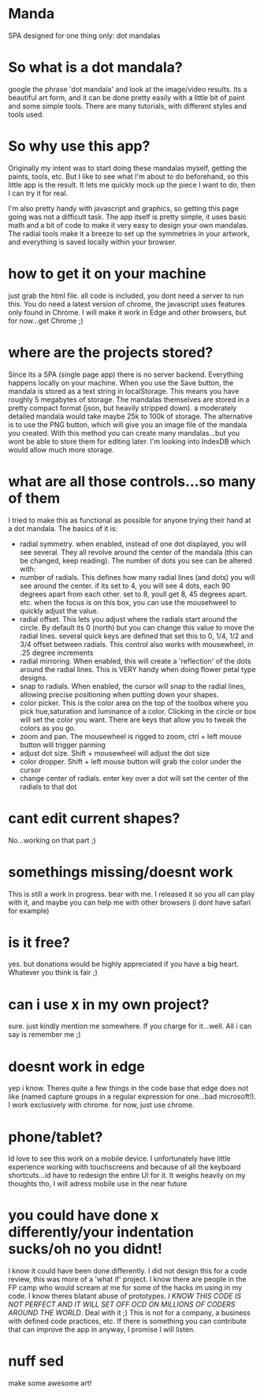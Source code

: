 # Manda
SPA designed for one thing only: dot mandalas

# So what is a dot mandala?
google the phrase 'dot mandala' and look at the image/video results. Its a beautiful art form, and it can be done pretty easily with a little bit of paint and some simple tools. There are many tutorials, with different styles and tools used. 

# So why use this app?
Originally my intent was to start doing these mandalas myself, getting the paints, tools, etc. But I like to see what I'm about to do beforehand, so this little app is the result. It lets me quickly mock up the piece I want to do, then I can try it for real.

I'm also pretty handy with javascript and graphics, so getting this page going was not a difficult task. The app itself is pretty simple,
it uses basic math and a bit of code to make it very easy to design your own mandalas. The radial tools make it a breeze to set up the symmetries in your artwork, and everything is saved locally within your browser.

# how to get it on your machine
just grab the html file. all code is included, you dont need a server to run this. You do need a latest version of chrome, the javascript uses features only found in Chrome. I will make it work in Edge and other browsers, but for now...get Chrome ;)

# where are the projects stored?
Since its a SPA (single page app) there is no server backend. Everything happens locally on your machine. When you use the Save button, the mandala is stored as a text string in localStorage. This means you have roughly 5 megabytes of storage. The mandalas themselves are stored in a pretty compact format (json, but heavily stripped down). a moderately detailed mandala would take maybe 25k to 100k of storage. The alternative is to use the PNG button, which will give you an image file of the mandala you created. With this method you can create many mandalas...but you wont be able to store them for editing later. I'm looking into IndexDB which would allow much more storage.

# what are all those controls...so many of them
I tried to make this as functional as possible for anyone trying their hand at a dot mandala. The basics of it is:
- radial symmetry. when enabled, instead of one dot displayed, you will see several. They all revolve around the center of the mandala (this can be changed, keep reading). The number of dots you see can be altered with:
- number of radials. This defines how many radial lines (and dots) you will see around the center. if its set to 4, you will see 4 dots, each 90 degrees apart from each other. set to 8, youll get 8, 45 degrees apart. etc. when the focus is on this box, you can use the mousehweel to quickly adjust the value.
- radial offset. This lets you adjust where the radials start around the circle. By default its 0 (north) but you can change this value to move the radial lines. several quick keys are defined that set this to 0, 1/4, 1/2 and 3/4 offset between radials. This control also works with mousewheel, in .25 degree increments
- radial mirroring. When enabled, this will create a 'reflection' of the dots around the radial lines. This is VERY handy when doing flower petal type designs.
- snap to radials. When enabled, the cursor will snap to the radial lines, allowing precise positioning when putting down your shapes.
- color picker. This is the color area on the top of the toolbox where you pick hue,saturation and luminance of a color. Clicking in the circle or box will set the color you want. There are keys that allow you to tweak the colors as you go. 
- zoom and pan. The mousewheel is rigged to zoom, ctrl + left mouse button will trigger panning
- adjust dot size. Shift + mousewheel will adjust the dot size
- color dropper. Shift + left mouse button will grab the color under the cursor
- change center of radials. enter key over a dot will set the center of the radials to that dot

# cant edit current shapes?
No...working on that part ;)

# somethings missing/doesnt work
This is still a work in progress. bear with me. I released it so you all can play with it, and maybe you can help me with other browsers (i dont have safari for example)

# is it free?
yes. but donations would be highly appreciated if you have a big heart. Whatever you think is fair ;)

# can i use x in my own project?
sure. just kindly mention me somewhere. If you charge for it...well. All i can say is remember me ;)

# doesnt work in edge
yep i know. Theres quite a few things in the code base that edge does not like (named capture groups in a regular expression for one...bad microsoft!). I work exclusively with chrome. for now, just use chrome.

# phone/tablet?
Id love to see this work on a mobile device. I unfortunately have little experience working with touchscreens and because of all the keyboard shortcuts...id have to redesign the entire UI for it. It weighs heavily on my thoughts tho, I will adress mobile use in the near future

# you could have done x differently/your indentation sucks/oh no you didnt!
I know it could have been done differently. I did not design this for a code review, this was more of a 'what if' project. I know there are people in the FP camp who would scream at me for some of the hacks im using in my code. I know theres blatant abuse of prototypes. *I KNOW THIS CODE IS NOT PERFECT AND IT WILL SET OFF OCD ON MILLIONS OF CODERS AROUND THE WORLD*. Deal with it ;) This is not for a company, a business with defined code practices, etc. If there is something you can contribute that can improve the app in anyway, I promise I will listen.

# nuff sed
make some awesome art!
